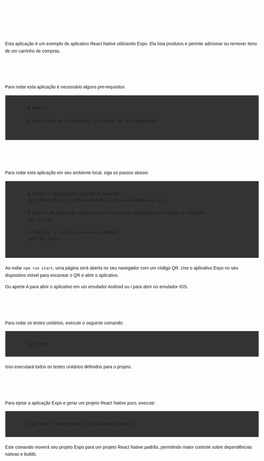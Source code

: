 <!DOCTYPE html>
<html lang="en">
<head>
  <meta charset="UTF-8">
  <meta name="viewport" content="width=device-width, initial-scale=1.0">
  <title>Expo React Native Application</title>
</head>
<body style="font-family: Arial, sans-serif; line-height: 1.6; max-width: 800px; margin: 0 auto; padding: 20px;">

  <h1 style="color: #FFF;">Ton Challenge React Native Application</h1>
  
  <div style="margin-bottom: 40px;">
    <h2 style="color: #FFF;">Descrição</h2>
    <p>Esta aplicação é um exemplo de aplicativo React Native utilizando Expo. Ela lista produtos e permite adicionar ou remover itens de um carrinho de compras.</p>
  </div>

  <div style="margin-bottom: 40px;">
    <h2 style="color: #FFF;">Pre-requisitos</h2>
    <p>Para rodar esta aplicação é necessário alguns pre-requisitos</p>
    <div style="background-color: #333; border: 1px solid #ccc; padding: 10px;">
      <code style="background-color: #333; padding: 2px 4px; border-radius: 4px; font-size: 0.9em;">
        # NodeJS<br/>
        # Algum device ou Emulador instalado no seu computador<br/>
      </code>
    </div>
  </div>
  
  <div style="margin-bottom: 40px;">
    <h2 style="color: #FFF;">Como Rodar</h2>
    <p>Para rodar esta aplicação em seu ambiente local, siga os passos abaixo:</p>
    <div style="background-color: #333; border: 1px solid #ccc; padding: 10px;">
      <code style="background-color: #333; padding: 2px 4px; border-radius: 4px; font-size: 0.9em;">
        # Clone o repositório usando o comando:
        git clone https://github.com/oMelqs/ton-challenge-app.git<br/>
        # Dentro da pasta do repositório instale as dependências usando o comando:
        npm install<br/>
        # Executar o projeto usando o comando:
        npm run start<br/>
      </code>
    </div>
    <p style="margin-top: 20px;">Ao rodar <code>npm run start</code>, uma página será aberta no seu navegador com um código QR. Use o aplicativo Expo no seu dispositivo móvel para escanear o QR e abrir o aplicativo.</p>
    <p>Ou aperte A para abrir o aplicativo em um emulador Android ou I para abrir no emulador IOS.</p>
  </div>
  
  <div style="margin-bottom: 40px;">
    <h2 style="color: #FFF;">Como Rodar os Testes</h2>
    <p>Para rodar os testes unitários, execute o seguinte comando:</p>
    <div style="background-color: #333; border: 1px solid #ccc; padding: 10px;">
      <code style="background-color: #333; padding: 2px 4px; border-radius: 4px; font-size: 0.9em;">
        npm test
      </code>
    </div>
    <p style="margin-top: 20px;">Isso executará todos os testes unitários definidos para o projeto.</p>
  </div>
  
  <div style="margin-bottom: 40px;">
    <h2 style="color: #FFF;">Como Ejetar a Aplicação</h2>
    <p>Para ejetar a aplicação Expo e gerar um projeto React Native puro, execute:</p>
    <div style="background-color: #333; border: 1px solid #ccc; padding: 10px;">
      <code style="background-color: #333; padding: 2px 4px; border-radius: 4px; font-size: 0.9em;">
        expo eject (depreciado) ou npx expo prebuild
      </code>
    </div>
    <p style="margin-top: 20px;">Este comando moverá seu projeto Expo para um projeto React Native padrão, permitindo maior controle sobre dependências nativas e builds.</p>
  </div>

</body>
</html>
